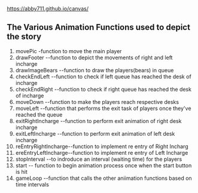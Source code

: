 https://abby711.github.io/canvas/

<h2> The Various Animation Functions used to depict the story</h2>
<ol>
  <li>movePic  -function to move the main player</li>
  <li>drawFooter --function to depict the movements of right and left incharge</li>
  <li>drawImageBears --function to draw the players(bears) in queue</li>
  <li>checkEndLeft --function to check if left queue has reached the desk of incharge</li>
  <li>checkEndRight --function to check if right queue has reached the desk of incharge</li>
  <li>moveDown --function to make the players reach respective desks </li>
  <li>moveLeft --function that performs the exit task of players once they've reached the queue</li>
  <li>exitRightIncharge --function to perform exit animation of right desk incharge</li>
   <li>exitLeftIncharge --function to perform exit animation of left desk incharge</li>
  <li>reEntryRightIncharge--function to implement re entry of Right Incharg</li>
   <li>ereEntryLeftIncharge--function to implement re entry of Left Incharge</li>
  <li>stopInterval --to indroduce an interval (waiting time) for the players</li>
  <li>start -- function to begin animation process once when the start button is hit </li>
  <li>gameLoop --function that calls the other aniimation functions based on time intervals</li>
  
  </ol>
  
  
  
  
